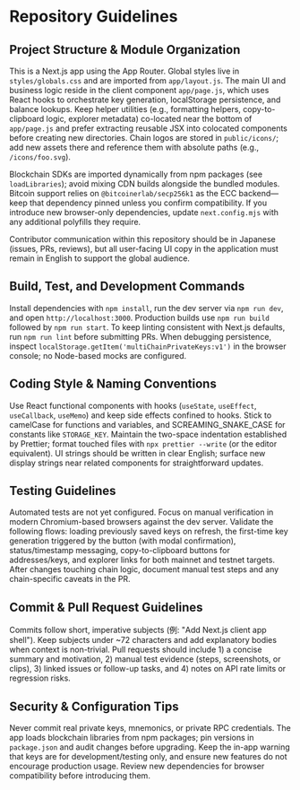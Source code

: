 # Repository Guidelines

## Project Structure & Module Organization
This is a Next.js app using the App Router. Global styles live in `styles/globals.css` and are imported from `app/layout.js`. The main UI and business logic reside in the client component `app/page.js`, which uses React hooks to orchestrate key generation, localStorage persistence, and balance lookups. Keep helper utilities (e.g., formatting helpers, copy-to-clipboard logic, explorer metadata) co-located near the bottom of `app/page.js` and prefer extracting reusable JSX into colocated components before creating new directories. Chain logos are stored in `public/icons/`; add new assets there and reference them with absolute paths (e.g., `/icons/foo.svg`).

Blockchain SDKs are imported dynamically from npm packages (see `loadLibraries`); avoid mixing CDN builds alongside the bundled modules. Bitcoin support relies on `@bitcoinerlab/secp256k1` as the ECC backend—keep that dependency pinned unless you confirm compatibility. If you introduce new browser-only dependencies, update `next.config.mjs` with any additional polyfills they require.

Contributor communication within this repository should be in Japanese (issues, PRs, reviews), but all user-facing UI copy in the application must remain in English to support the global audience.

## Build, Test, and Development Commands
Install dependencies with `npm install`, run the dev server via `npm run dev`, and open `http://localhost:3000`. Production builds use `npm run build` followed by `npm run start`. To keep linting consistent with Next.js defaults, run `npm run lint` before submitting PRs. When debugging persistence, inspect `localStorage.getItem('multiChainPrivateKeys:v1')` in the browser console; no Node-based mocks are configured.

## Coding Style & Naming Conventions
Use React functional components with hooks (`useState`, `useEffect`, `useCallback`, `useMemo`) and keep side effects confined to hooks. Stick to camelCase for functions and variables, and SCREAMING_SNAKE_CASE for constants like `STORAGE_KEY`. Maintain the two-space indentation established by Prettier; format touched files with `npx prettier --write` (or the editor equivalent). UI strings should be written in clear English; surface new display strings near related components for straightforward updates.

## Testing Guidelines
Automated tests are not yet configured. Focus on manual verification in modern Chromium-based browsers against the dev server. Validate the following flows: loading previously saved keys on refresh, the first-time key generation triggered by the button (with modal confirmation), status/timestamp messaging, copy-to-clipboard buttons for addresses/keys, and explorer links for both mainnet and testnet targets. After changes touching chain logic, document manual test steps and any chain-specific caveats in the PR.

## Commit & Pull Request Guidelines
Commits follow short, imperative subjects (例: "Add Next.js client app shell"). Keep subjects under ~72 characters and add explanatory bodies when context is non-trivial. Pull requests should include 1) a concise summary and motivation, 2) manual test evidence (steps, screenshots, or clips), 3) linked issues or follow-up tasks, and 4) notes on API rate limits or regression risks.

## Security & Configuration Tips
Never commit real private keys, mnemonics, or private RPC credentials. The app loads blockchain libraries from npm packages; pin versions in `package.json` and audit changes before upgrading. Keep the in-app warning that keys are for development/testing only, and ensure new features do not encourage production usage. Review new dependencies for browser compatibility before introducing them.
